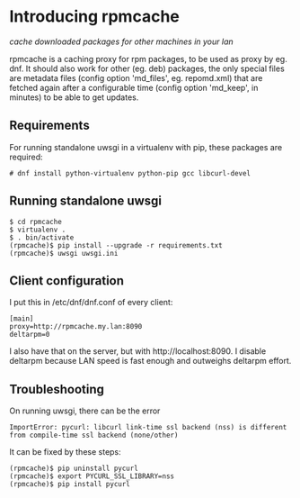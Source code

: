 # Introducing rpmcache
*cache downloaded packages for other machines in your lan*

rpmcache is a caching proxy for rpm packages, to be used as proxy by
eg. dnf. It should also work for other (eg. deb) packages, the only
special files are metadata files (config option 'md_files', eg.
repomd.xml) that are fetched again after a configurable time (config
option 'md_keep', in minutes) to be able to get updates.

## Requirements

For running standalone uwsgi in a virtualenv with pip, these packages
are required:

```
# dnf install python-virtualenv python-pip gcc libcurl-devel
```

## Running standalone uwsgi

```
$ cd rpmcache
$ virtualenv .
$ . bin/activate
(rpmcache)$ pip install --upgrade -r requirements.txt
(rpmcache)$ uwsgi uwsgi.ini
```

## Client configuration

I put this in /etc/dnf/dnf.conf of every client:

```
[main]
proxy=http://rpmcache.my.lan:8090
deltarpm=0
```

I also have that on the server, but with http://localhost:8090. I disable
deltarpm because LAN speed is fast enough and outweighs deltarpm effort.

## Troubleshooting

On running uwsgi, there can be the error

```
ImportError: pycurl: libcurl link-time ssl backend (nss) is different from compile-time ssl backend (none/other)
```

It can be fixed by these steps:

```
(rpmcache)$ pip uninstall pycurl
(rpmcache)$ export PYCURL_SSL_LIBRARY=nss
(rpmcache)$ pip install pycurl
```

